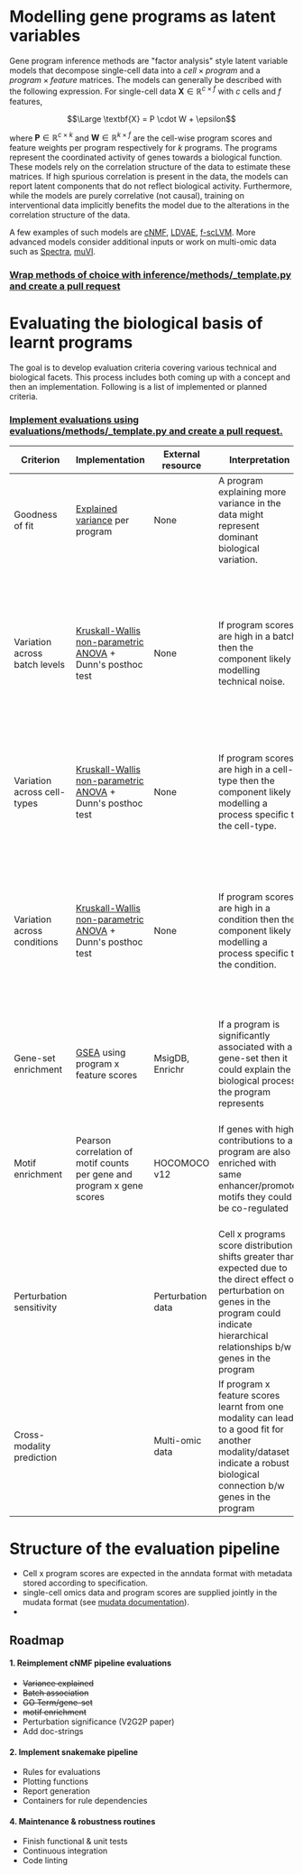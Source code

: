 # Modelling gene programs as latent variables
Gene program inference methods are "factor analysis" style latent variable models that decompose single-cell data into a $cell \times program$ and a $program \times feature$ matrices. The models can generally be described with the following expression. For single-cell data $\textbf{X} \in \mathbb{R}^{c \times f}$ with $c$ cells and $f$ features,

$$\Large \textbf{X} = P \cdot W + \epsilon$$

where $\textbf{P} \in \mathbb{R}^{c \times k}$ and $\textbf{W} \in \mathbb{R}^{k \times f}$ are the cell-wise program scores and feature weights per program respectively for $k$ programs. The programs represent the coordinated activity of genes towards a biological function. These models rely on the correlation structure of the data to estimate these matrices. If high spurious correlation is present in the data, the models can report latent components that do not reflect biological activity. Furthermore, while the models are purely correlative (not causal), training on interventional data implicitly benefits the model due to the alterations in the correlation structure of the data.

A few examples of such models are [cNMF](https://github.com/dylkot/cNMF), [LDVAE](https://docs.scvi-tools.org/en/stable/user_guide/models/linearscvi.html), [f-scLVM](https://github.com/scfurl/f-scLVM). More advanced models consider additional inputs or work on multi-omic data such as [Spectra](https://github.com/dpeerlab/spectra/), [muVI](https://github.com/MLO-lab/MuVI). 

### <ins>Wrap methods of choice with inference/methods/_template.py and create a pull request</ins> 

# Evaluating the biological basis of learnt programs
The goal is to develop evaluation criteria covering various technical and biological facets. This process includes both coming up with a concept and then an implementation. Following is a list of implemented or planned criteria. 

### <ins>Implement evaluations using evaluations/methods/_template.py and create a pull request.</ins>

| Criterion    | Implementation | External resource | Interpretation | Caveats |
| -------- | ------- | -------- | ------- | ------- |
| Goodness of fit  | [Explained variance](https://scikit-learn.org/stable/modules/generated/sklearn.metrics.explained_variance_score.html) per program    | None | A program explaining more variance in the data might represent dominant biological variation. | Technical variation might be the highest source of variance (e.g. batch effects). |
| Variation across batch levels | [Kruskall-Wallis non-parametric ANOVA](https://en.wikipedia.org/wiki/Kruskal%E2%80%93Wallis_one-way_analysis_of_variance) + Dunn's posthoc test | None | If program scores are high in a batch then the component likely is modelling technical noise. | If batches are confounded with biological conditions, then the relative contribution of technical and biological variation cannot be decomposed. |
| Variation across cell-types | [Kruskall-Wallis non-parametric ANOVA](https://en.wikipedia.org/wiki/Kruskal%E2%80%93Wallis_one-way_analysis_of_variance) + Dunn's posthoc test | None | If program scores are high in a cell-type then the component likely is modelling a process specific to the cell-type. | Rare cell-types may not contribute enough co-variation of genes to be learned effectively. |
| Variation across conditions | [Kruskall-Wallis non-parametric ANOVA](https://en.wikipedia.org/wiki/Kruskal%E2%80%93Wallis_one-way_analysis_of_variance) + Dunn's posthoc test | None | If program scores are high in a condition then the component likely is modelling a process specific to the condition. | If batches are confounded with biological conditions, then the relative contribution of technical and biological variation cannot be decomposed. |
| Gene-set enrichment | [GSEA](https://gseapy.readthedocs.io/en/latest/introduction.html) using program x feature scores | MsigDB, Enrichr | If a program is significantly associated with a gene-set then it could explain the biological process the program represents | |
| Motif enrichment | Pearson correlation of motif counts per gene and program x gene scores | HOCOMOCO v12 | If genes with high contributions to a program are also enriched with same enhancer/promoter motifs they could be co-regulated | A biological pathway could involve genes with different regulation but still contribute to a common function | 
| Perturbation sensitivity |  | Perturbation data | Cell x programs score distribution shifts greater than expected due to the direct effect of perturbation on genes in the program could indicate hierarchical relationships b/w genes in the program | Expression of genes upstream of the perturbed gene are unlikely to be affected | 
| Cross-modality prediction |  | Multi-omic data | If program x feature scores learnt from one modality can lead to a good fit for another modality/dataset indicate a robust biological connection b/w genes in the program | Technical variation b/w datasets and mapping features b/w modalities are practical challenges | 

# Structure of the evaluation pipeline
* Cell x program scores are expected in the anndata format with metadata stored according to specification. 
* single-cell omics data and program scores are supplied jointly in the mudata format (see [mudata documentation](https://mudata.readthedocs.io/en/latest/)).
* 
## Roadmap
#### 1. Reimplement cNMF pipeline evaluations
* ~~Variance explained~~
* ~~Batch association~~
* ~~GO Term/gene-set~~
* ~~motif enrichment~~
* Perturbation significance (V2G2P paper)
* Add doc-strings
#### 2. Implement snakemake pipeline
* Rules for evaluations
* Plotting functions
* Report generation
* Containers for rule dependencies
#### 4. Maintenance & robustness routines
* Finish functional & unit tests
* Continuous integration
* Code linting
      
